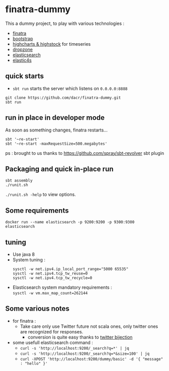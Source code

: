 # finatra-dummy

This a dummy project, to play with various technologies :
* [finatra](http://twitter.github.io/finatra/)
* [bootstrap](http://getbootstrap.com/)
* [highcharts & highstock](http://www.highcharts.com/) for timeseries
* [dropzone](http://www.dropzonejs.com/)
* [elasticsearch](https://www.elastic.co/fr/products/elasticsearch)
* [elastic4s](https://github.com/sksamuel/elastic4s)

## quick starts

- `sbt run` starts the server which listens on `0.0.0.0:8888`

```
git clone https://github.com/dacr/finatra-dummy.git
sbt run
```

## run in place in developer mode
As soon as something changes, finatra restarts...

```
sbt '~re-start'
sbt '~re-start -maxRequestSize=500.megabytes'
```

ps : brought to us thanks to https://github.com/spray/sbt-revolver sbt plugin

## Packaging and quick in-place run

```
sbt assembly
./runit.sh
```

`./runit.sh -help` to view options.


## Some requirements

```
docker run --name elasticsearch -p 9200:9200 -p 9300:9300 elasticsearch
```

## tuning

* Use java 8
* System tuning :
  ```
  sysctl -w net.ipv4.ip_local_port_range="5000 65535"
  sysctl -w net.ipv4.tcp_tw_reuse=0
  sysctl -w net.ipv4.tcp_tw_recycle=0
  ```
* Elasticsearch system mandatory requirements :  
  `sysctl -w vm.max_map_count=262144`


## Some various notes 

* for finatra :
  + Take care only use Twitter future not scala ones, only twitter ones are recognized for responses.
    - conversion is quite easy thanks to [twitter bijection](https://github.com/twitter/bijection/blob/develop/README.md)
* some usefull elasticsearch command :
  + `curl -s 'http://localhost:9200/_search?q=*' | jq`
  + `curl -s 'http://localhost:9200/_search?q=*&size=100' | jq`
  + `curl -XPOST 'http://localhost:9200/dummy/basic' -d '{ "message" : "hello" }'`


  